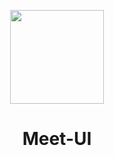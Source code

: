<p align="center">
  <a href="https://meet-ui.com" target="_blank">
    <img width="150" src="https://img.lovewmf.com/meet-ui.png">
  </a>
</p>
<h1 align="center">Meet-UI</h1>